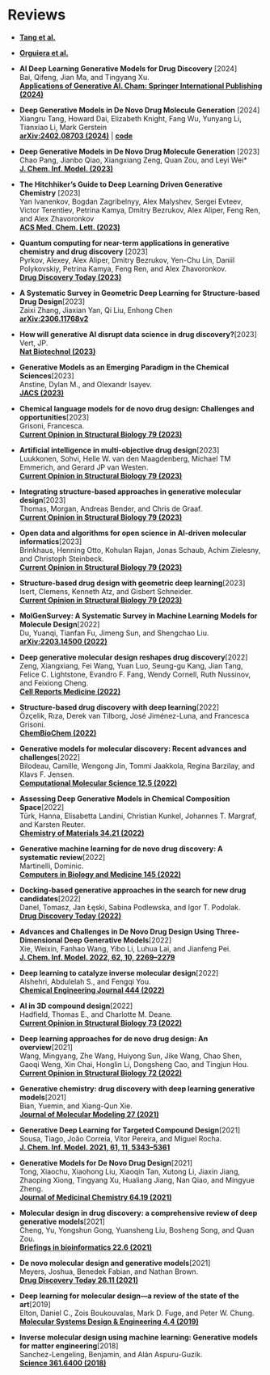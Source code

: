 # Reviews

- **[Tang et al.](https://arxiv.org/pdf/2402.08703.pdf)**
- **[Orguiera et al.](https://doi.org/10.3389/frhem.2024.1305741)**

- **AI Deep Learning Generative Models for Drug Discovery** [2024]  
    Bai, Qifeng, Jian Ma, and Tingyang Xu.  
    **[Applications of Generative AI. Cham: Springer International Publishing (2024)](https://link.springer.com/chapter/10.1007/978-3-031-46238-2_23)**

- **Deep Generative Models in De Novo Drug Molecule Generation** [2024]  
    Xiangru Tang, Howard Dai, Elizabeth Knight, Fang Wu, Yunyang Li, Tianxiao Li, Mark Gerstein  
    **[arXiv:2402.08703 (2024)](https://arxiv.org/abs/2402.08703)** | **[code](https://github.com/gersteinlab/GenAI4Drug)**

- **Deep Generative Models in De Novo Drug Molecule Generation** [2023]  
    Chao Pang, Jianbo Qiao, Xiangxiang Zeng, Quan Zou, and Leyi Wei*  
    **[J. Chem. Inf. Model. (2023)](https://doi.org/10.1021/acs.jcim.3c01496)**

- **The Hitchhiker’s Guide to Deep Learning Driven Generative Chemistry** [2023]  
    Yan Ivanenkov, Bogdan Zagribelnyy, Alex Malyshev, Sergei Evteev, Victor Terentiev, Petrina Kamya, Dmitry Bezrukov, Alex Aliper, Feng Ren, and Alex Zhavoronkov  
    **[ACS Med. Chem. Lett. (2023)](https://doi.org/10.1021/acsmedchemlett.3c00041)**

- **Quantum computing for near-term applications in generative chemistry and drug discovery** [2023]  
    Pyrkov, Alexey, Alex Aliper, Dmitry Bezrukov, Yen-Chu Lin, Daniil Polykovskiy, Petrina Kamya, Feng Ren, and Alex Zhavoronkov.  
    **[Drug Discovery Today (2023)](https://doi.org/10.1016/j.drudis.2023.103675)**

- **A Systematic Survey in Geometric Deep Learning for Structure-based Drug Design**[2023]  
    Zaixi Zhang, Jiaxian Yan, Qi Liu, Enhong Chen  
    **[arXiv:2306.11768v2](https://arxiv.org/abs/2306.11768)**

- **How will generative AI disrupt data science in drug discovery?**[2023]  
    Vert, JP.  
    **[Nat Biotechnol (2023)](https://doi.org/10.1038/s41587-023-01789-6)**

- **Generative Models as an Emerging Paradigm in the Chemical Sciences**[2023]  
    Anstine, Dylan M., and Olexandr Isayev.  
    **[JACS (2023)](https://pubs.acs.org/doi/10.1021/jacs.2c13467)**

- **Chemical language models for de novo drug design: Challenges and opportunities**[2023]  
    Grisoni, Francesca.  
    **[Current Opinion in Structural Biology 79 (2023)](https://doi.org/10.1016/j.sbi.2023.102527)**

- **Artificial intelligence in multi-objective drug design**[2023]  
    Luukkonen, Sohvi, Helle W. van den Maagdenberg, Michael TM Emmerich, and Gerard JP van Westen.  
    **[Current Opinion in Structural Biology 79 (2023)](https://doi.org/10.1016/j.sbi.2023.102537)**

- **Integrating structure-based approaches in generative molecular design**[2023]  
    Thomas, Morgan, Andreas Bender, and Chris de Graaf.  
    **[Current Opinion in Structural Biology 79 (2023)](https://doi.org/10.1016/j.sbi.2023.102559)**

- **Open data and algorithms for open science in AI-driven molecular informatics**[2023]  
    Brinkhaus, Henning Otto, Kohulan Rajan, Jonas Schaub, Achim Zielesny, and Christoph Steinbeck.  
    **[Current Opinion in Structural Biology 79 (2023)](https://doi.org/10.1016/j.sbi.2023.102542)**

- **Structure-based drug design with geometric deep learning**[2023]  
    Isert, Clemens, Kenneth Atz, and Gisbert Schneider.  
    **[Current Opinion in Structural Biology 79 (2023)](https://doi.org/10.1016/j.sbi.2023.102548)**

- **MolGenSurvey: A Systematic Survey in Machine Learning Models for Molecule Design**[2022]  
    Du, Yuanqi, Tianfan Fu, Jimeng Sun, and Shengchao Liu.  
    **[arXiv:2203.14500 (2022)](https://arxiv.org/abs/2203.14500)**

- **Deep generative molecular design reshapes drug discovery**[2022]  
    Zeng, Xiangxiang, Fei Wang, Yuan Luo, Seung-gu Kang, Jian Tang, Felice C. Lightstone, Evandro F. Fang, Wendy Cornell, Ruth Nussinov, and Feixiong Cheng.  
    **[Cell Reports Medicine (2022)](https://doi.org/10.1016/j.xcrm.2022.100794)**

- **Structure-based drug discovery with deep learning**[2022]  
    Özçelik, Rıza, Derek van Tilborg, José Jiménez-Luna, and Francesca Grisoni.  
    **[ChemBioChem (2022)](https://doi.org/10.1002/cbic.202200776)**

- **Generative models for molecular discovery: Recent advances and challenges**[2022]  
    Bilodeau, Camille, Wengong Jin, Tommi Jaakkola, Regina Barzilay, and Klavs F. Jensen.  
    **[Computational Molecular Science 12.5 (2022)](https://doi.org/10.1002/wcms.1608)**

- **Assessing Deep Generative Models in Chemical Composition Space**[2022]  
    Türk, Hanna, Elisabetta Landini, Christian Kunkel, Johannes T. Margraf, and Karsten Reuter.  
    **[Chemistry of Materials 34.21 (2022)](https://doi.org/10.1021/acs.chemmater.2c01860)**

- **Generative machine learning for de novo drug discovery: A systematic review**[2022]  
    Martinelli, Dominic.  
    **[Computers in Biology and Medicine 145 (2022)](https://doi.org/10.1016/j.compbiomed.2022.105403)**

- **Docking-based generative approaches in the search for new drug candidates**[2022]  
    Danel, Tomasz, Jan Łęski, Sabina Podlewska, and Igor T. Podolak.  
    **[Drug Discovery Today (2022)](https://doi.org/10.1016/j.drudis.2022.103439)**

- **Advances and Challenges in De Novo Drug Design Using Three-Dimensional Deep Generative Models**[2022]  
    Xie, Weixin, Fanhao Wang, Yibo Li, Luhua Lai, and Jianfeng Pei.  
    **[J. Chem. Inf. Model. 2022, 62, 10, 2269–2279](https://pubs.acs.org/doi/10.1021/acs.jcim.2c00042)**

- **Deep learning to catalyze inverse molecular design**[2022]  
    Alshehri, Abdulelah S., and Fengqi You.  
    **[Chemical Engineering Journal 444 (2022)](https://doi.org/10.1016/j.cej.2022.136669)**

- **AI in 3D compound design**[2022]  
    Hadfield, Thomas E., and Charlotte M. Deane.  
    **[Current Opinion in Structural Biology 73 (2022)](https://doi.org/10.1016/j.sbi.2021.102326)**

- **Deep learning approaches for de novo drug design: An overview**[2021]  
    Wang, Mingyang, Zhe Wang, Huiyong Sun, Jike Wang, Chao Shen, Gaoqi Weng, Xin Chai, Honglin Li, Dongsheng Cao, and Tingjun Hou.  
    **[Current Opinion in Structural Biology 72 (2022)](https://doi.org/10.1016/j.sbi.2021.10.001)**

- **Generative chemistry: drug discovery with deep learning generative models**[2021]  
    Bian, Yuemin, and Xiang-Qun Xie.  
    **[Journal of Molecular Modeling 27 (2021)](https://link.springer.com/article/10.1007/s00894-021-04674-8)**

- **Generative Deep Learning for Targeted Compound Design**[2021]  
    Sousa, Tiago, João Correia, Vítor Pereira, and Miguel Rocha.  
    **[J. Chem. Inf. Model. 2021, 61, 11, 5343–5361](https://pubs.acs.org/doi/10.1021/acs.jcim.0c01496)**

- **Generative Models for De Novo Drug Design**[2021]  
    Tong, Xiaochu, Xiaohong Liu, Xiaoqin Tan, Xutong Li, Jiaxin Jiang, Zhaoping Xiong, Tingyang Xu, Hualiang Jiang, Nan Qiao, and Mingyue Zheng.  
    **[Journal of Medicinal Chemistry 64.19 (2021)](https://pubs.acs.org/doi/10.1021/acs.jmedchem.1c00927)**

- **Molecular design in drug discovery: a comprehensive review of deep generative models**[2021]  
    Cheng, Yu, Yongshun Gong, Yuansheng Liu, Bosheng Song, and Quan Zou.  
    **[Briefings in bioinformatics 22.6 (2021)](https://doi.org/10.1093/bib/bbab344)**

- **De novo molecular design and generative models**[2021]  
    Meyers, Joshua, Benedek Fabian, and Nathan Brown.  
    **[Drug Discovery Today 26.11 (2021)](https://doi.org/10.1016/j.drudis.2021.05.019)**

- **Deep learning for molecular design—a review of the state of the art**[2019]  
    Elton, Daniel C., Zois Boukouvalas, Mark D. Fuge, and Peter W. Chung.  
    **[Molecular Systems Design & Engineering 4.4 (2019)](https://pubs.rsc.org/en/content/articlelanding/2019/me/c9me00039a)**

- **Inverse molecular design using machine learning: Generative models for matter engineering**[2018]  
    Sanchez-Lengeling, Benjamin, and Alán Aspuru-Guzik.  
    **[Science 361.6400 (2018)](https://www.science.org/doi/10.1126/science.aat2663)**
